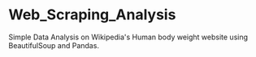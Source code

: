 # Web_Scraping_Analysis
Simple Data Analysis on Wikipedia's Human body weight website using BeautifulSoup and Pandas.
